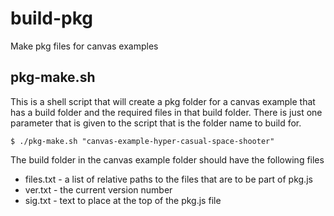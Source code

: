 # build-pkg

Make pkg files for canvas examples

## pkg-make.sh

This is a shell script that will create a pkg folder for a canvas example that has a build folder and the required files in that build folder. There is just one parameter that is given to the script that is the folder name to build for.

```
$ ./pkg-make.sh "canvas-example-hyper-casual-space-shooter"
```

The build folder in the canvas example folder should have the following files

* files.txt - a list of relative paths to the files that are to be part of pkg.js
* ver.txt - the current version number
* sig.txt - text to place at the top of the pkg.js file
